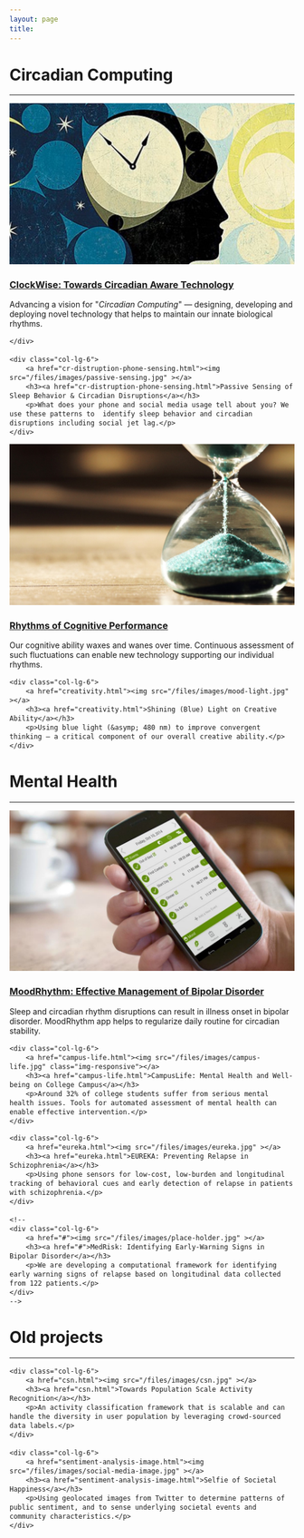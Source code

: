```yaml
---
layout: page
title: 
---
```


<div class="row">
    <div class="col-md-12 text-center">
        <h1> Circadian Computing </h1>
        <hr>
    </div>
</div>

<div class="row">
    <div class="col-lg-6">
        <a href="clockwise.html"><img src="/files/images/clockwise-1.jpg" ></a>
        <h3><a href="clockwise.html">ClockWise: Towards Circadian Aware Technology</a></h3>
        <p>Advancing a vision for "<em>Circadian Computing</em>" — designing, developing and deploying novel technology that helps to maintain our innate biological rhythms.</p>

    </div>

    <div class="col-lg-6">
        <a href="cr-distruption-phone-sensing.html"><img src="/files/images/passive-sensing.jpg" ></a>
        <h3><a href="cr-distruption-phone-sensing.html">Passive Sensing of Sleep Behavior & Circadian Disruptions</a></h3>
        <p>What does your phone and social media usage tell about you? We use these patterns to  identify sleep behavior and circadian disruptions including social jet lag.</p>
    </div>

</div>

<div class="row">
    <div class="col-lg-6">
        <a href="alertness-performance.html"><img src="/files/images/cognitive-rhythm.jpg" class="img-responsive"></a>
        <h3><a href="alertness-performance.html">Rhythms of Cognitive Performance</a></h3>
        <p>Our cognitive ability waxes and wanes over time. Continuous assessment of such fluctuations can enable new technology supporting our individual rhythms.</p>
    </div>

    <div class="col-lg-6">
        <a href="creativity.html"><img src="/files/images/mood-light.jpg" ></a>
        <h3><a href="creativity.html">Shining (Blue) Light on Creative Ability</a></h3>
        <p>Using blue light (&asymp; 480 nm) to improve convergent thinking — a critical component of our overall creative ability.</p>
    </div>

</div>



<div class="row">
    <div class="col-md-12 text-center">
        <h1>Mental Health</h1>
        <hr>
    </div>
</div>


<div class="row">
    <div class="col-lg-6">
        <a href="mood-rhythm.html"><img src="/files/images/mood-rhythm.jpg" ></a>
        <h3><a href="mood-rhythm.html">MoodRhythm: Effective Management of Bipolar Disorder</a></h3>
        <p>Sleep and circadian rhythm disruptions can result in illness onset in bipolar disorder. MoodRhythm app helps to regularize daily routine for circadian stability.</p>
    </div>

    <div class="col-lg-6">
        <a href="campus-life.html"><img src="/files/images/campus-life.jpg" class="img-responsive"></a>
        <h3><a href="campus-life.html">CampusLife: Mental Health and Well-being on College Campus</a></h3>
        <p>Around 32% of college students suffer from serious mental health issues. Tools for automated assessment of mental health can enable effective intervention.</p>
    </div>
</div>

<div class="row">

    <div class="col-lg-6">
        <a href="eureka.html"><img src="/files/images/eureka.jpg" ></a>
        <h3><a href="eureka.html">EUREKA: Preventing Relapse in Schizophrenia</a></h3>
        <p>Using phone sensors for low-cost, low-burden and longitudinal tracking of behavioral cues and early detection of relapse in patients with schizophrenia.</p>
    </div>

    <!--
    <div class="col-lg-6">
        <a href="#"><img src="/files/images/place-holder.jpg" ></a>
        <h3><a href="#">MedRisk: Identifying Early-Warning Signs in Bipolar Disorder</a></h3>
        <p>We are developing a computational framework for identifying early warning signs of relapse based on longitudinal data collected from 122 patients.</p>
    </div>
    -->
</div>

<div class="row">
    <div class="col-md-12 text-center">
        <h1>Old projects</h1>
        <hr>
    </div>
</div>

<div class="row">

    <div class="col-lg-6">
        <a href="csn.html"><img src="/files/images/csn.jpg" ></a>
        <h3><a href="csn.html">Towards Population Scale Activity Recognition</a></h3>
        <p>An activity classification framework that is scalable and can handle the diversity in user population by leveraging crowd-sourced data labels.</p>
    </div>

    <div class="col-lg-6">
        <a href="sentiment-analysis-image.html"><img src="/files/images/social-media-image.jpg" ></a>
        <h3><a href="sentiment-analysis-image.html">Selfie of Societal Happiness</a></h3>
        <p>Using geolocated images from Twitter to determine patterns of public sentiment, and to sense underlying societal events and community characteristics.</p>
    </div>
</div>
